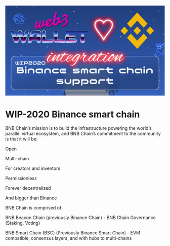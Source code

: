 [_metadata_:at_account]:- "@binance"
![image](../v3/images/2020.png)

# WIP-2020 Binance smart chain

BNB Chain’s mission is to build the infrastructure powering the world’s parallel virtual ecosystem, and BNB Chain’s commitment to the community is that it will be: 

Open

Multi-chain

For creators and inventors

Permissionless

Forever decentralized

And bigger than Binance

BNB Chain is comprised of:

BNB Beacon Chain (previously Binance Chain) - BNB Chain Governance (Staking, Voting)

BNB Smart Chain (BSC) (Previously Binance Smart Chain) - EVM compatible, consensus layers, and with hubs to multi-chains